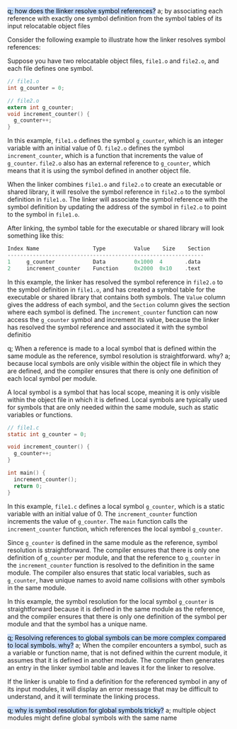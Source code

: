 <mark style="background: #ADCCFFA6;">q; how does the llinker resolve symbol references?</mark>
a; by associating each reference with exactly one symbol definition from the symbol tables of its input relocatable object files

Consider the following example to illustrate how the linker resolves symbol references:

Suppose you have two relocatable object files, `file1.o` and `file2.o`, and each file defines one symbol.
```c
// file1.o
int g_counter = 0;

// file2.o
extern int g_counter;
void increment_counter() {
  g_counter++;
}
```
In this example, `file1.o` defines the symbol `g_counter`, which is an integer variable with an initial value of 0. `file2.o` defines the symbol `increment_counter`, which is a function that increments the value of `g_counter`. `file2.o` also has an external reference to `g_counter`, which means that it is using the symbol defined in another object file.

When the linker combines `file1.o` and `file2.o` to create an executable or shared library, it will resolve the symbol reference in `file2.o` to the symbol definition in `file1.o`. The linker will associate the symbol reference with the symbol definition by updating the address of the symbol in `file2.o` to point to the symbol in `file1.o`.

After linking, the symbol table for the executable or shared library will look something like this:
```c
Index Name                 Type         Value    Size    Section
--------------------------------------------------------------
1     g_counter            Data         0x1000  4       .data
2     increment_counter    Function     0x2000  0x10    .text
```

In this example, the linker has resolved the symbol reference in `file2.o` to the symbol definition in `file1.o`, and has created a symbol table for the executable or shared library that contains both symbols. The `Value` column gives the address of each symbol, and the `Section` column gives the section where each symbol is defined. The `increment_counter` function can now access the `g_counter` symbol and increment its value, because the linker has resolved the symbol reference and associated it with the symbol definitio

q; When a reference is made to a local symbol that is defined within the same module as the reference, symbol resolution is straightforward. why?
a; 
because local symbols are only visible within the object file in which they are defined, and the compiler ensures that there is only one definition of each local symbol per module.

A local symbol is a symbol that has local scope, meaning it is only visible within the object file in which it is defined. Local symbols are typically used for symbols that are only needed within the same module, such as static variables or functions.

```c
// file1.c
static int g_counter = 0;

void increment_counter() {
  g_counter++;
}

int main() {
  increment_counter();
  return 0;
}
```
In this example, `file1.c` defines a local symbol `g_counter`, which is a static variable with an initial value of 0. The `increment_counter` function increments the value of `g_counter`. The `main` function calls the `increment_counter` function, which references the local symbol `g_counter`.

Since `g_counter` is defined in the same module as the reference, symbol resolution is straightforward. The compiler ensures that there is only one definition of `g_counter` per module, and that the reference to `g_counter` in the `increment_counter` function is resolved to the definition in the same module. The compiler also ensures that static local variables, such as `g_counter`, have unique names to avoid name collisions with other symbols in the same module.

In this example, the symbol resolution for the local symbol `g_counter` is straightforward because it is defined in the same module as the reference, and the compiler ensures that there is only one definition of the symbol per module and that the symbol has a unique name.

<mark style="background: #ADCCFFA6;">q; Resolving references to global symbols can be more complex compared to local symbols. why?</mark>
a; When the compiler encounters a symbol, such as a variable or function name, that is not defined within the current module, it assumes that it is defined in another module. The compiler then generates an entry in the linker symbol table and leaves it for the linker to resolve.

If the linker is unable to find a definition for the referenced symbol in any of its input modules, it will display an error message that may be difficult to understand, and it will terminate the linking process.

<mark style="background: #ADCCFFA6;">q; why is symbol resolution for global symbols tricky?</mark>
a; multiple object modules might define global symbols with the same name
